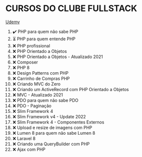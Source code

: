 # CURSOS DO CLUBE FULLSTACK

[Udemy](https://www.udemy.com/course/clube-fullstack/)

1. ✔️ PHP para quem não sabe PHP
1. ⏳ PHP para quem entende PHP
1. ❌ PHP profissional
1. ❌ PHP Orientado a Objetos
1. ❌ PHP Orientado a Objetos - Atualizado 2021
1. ❌ Composer
1. ❌ PHP 8
1. ❌ Design Patterns com PHP
1. ❌ Carrinho de Compras PHP
1. ❌ Criando MVC do Zero
1. ❌ Criando um ActiveRecord com PHP Orientado a Objetos
1. ❌ MVC - Atualizado 2021
1. ❌ PDO para quem não sabe PDO
1. ❌ PDO - Paginação
1. ❌ Slim Framework 4
1. ❌ Slim Framework v4 - Update 2022
1. ❌ Slim Framework 4 - Componentes Externos
1. ❌ Upload e resize de imagens com PHP
1. ❌ Lumen 8 para quem não sabe Lumen 8
1. ❌ Laravel 8
1. ❌ Criando uma QueryBuilder com PHP
1. ❌ Ajax com PHP